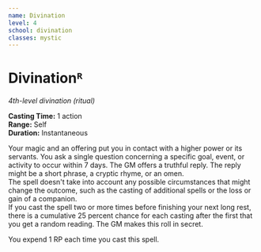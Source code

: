 ```yaml
---
name: Divination
level: 4
school: divination
classes: mystic
---
```


# Divinationᴿ

_4th-level divination (ritual)_ 

**Casting Time:** 1 action    
**Range:** Self    
**Duration:** Instantaneous 

Your magic and an offering put you in contact with a higher power or its servants. You ask a single question concerning a specific goal, event, or activity to occur within 7 days. The GM offers a truthful reply. The reply might be a short phrase, a cryptic rhyme, or an omen.    
The spell doesn't take into account any possible circumstances that might change the outcome, such as the casting of additional spells or the loss or gain of a companion.    
If you cast the spell two or more times before finishing your next long rest, there is a cumulative 25 percent chance for each casting after the first that you get a random reading. The GM makes this roll in secret.

You expend 1 RP each time you cast this spell.